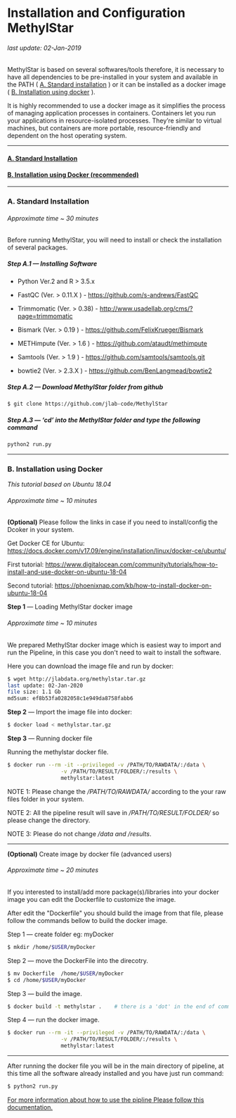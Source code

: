 Installation and Configuration MethylStar
================

###### *last update: 02-Jan-2019*

MethylStar is based on several softwares/tools therefore, it is necessary to have all dependencies to be pre-installed in your system and available in the PATH ( [A. Standard installation](#standard) ) or it can be installed as a docker image ( [B. Installation using docker](#docker) ). 

It is highly recommended to use a docker image as it simplifies the process of managing application processes in containers. Containers let you run your applications in resource-isolated processes. They’re similar to virtual machines, but containers are more portable, resource-friendly and dependent on the host operating system.

------------------------------------------------------------------------

#### [A. Standard Installation](#standard)

#### [B. Installation using Docker (recommended)](#docker)

------------------------------------------------------------------------

### <a name="standard" > A. Standard Installation </a>

###### *Approximate time ~ 30 minutes*

Before running MethylStar, you will need to install or check the installation of several packages.

##### Step A.1 — Installing Software

- Python Ver.2 and R > 3.5.x
    
- FastQC (Ver. > 0.11.X  ) - https://github.com/s-andrews/FastQC  
    
- Trimmomatic (Ver. > 0.38) - http://www.usadellab.org/cms/?page=trimmomatic
    
- Bismark (Ver. > 0.19 ) - https://github.com/FelixKrueger/Bismark
    
- METHimpute (Ver. > 1.6 ) - https://github.com/ataudt/methimpute
    
- Samtools (Ver. > 1.9 ) - https://github.com/samtools/samtools.git 
    
- bowtie2 (Ver. >  2.3.X ) - https://github.com/BenLangmead/bowtie2



##### Step A.2 — Download MethylStar folder from github

``` bash
$ git clone https://github.com/jlab-code/MethylStar

```
##### Step A.3 — ‘cd’ into the MethylStar folder and type the following command

``` bash
python2 run.py
```
------------------------------------------------------------------------


### <a name="docker" > B. Installation using Docker </a>

*This tutorial based on Ubuntu 18.04*


###### *Approximate time ~ 10 minutes*


**(Optional)** Please follow the links in case if you need to install/config the Dcoker in your system. 


Get Docker CE for Ubuntu: https://docs.docker.com/v17.09/engine/installation/linux/docker-ce/ubuntu/


First tutorial: https://www.digitalocean.com/community/tutorials/how-to-install-and-use-docker-on-ubuntu-18-04


Second tutorial: https://phoenixnap.com/kb/how-to-install-docker-on-ubuntu-18-04


**Step 1** —  Loading MethylStar docker image

###### *Approximate time ~ 10 minutes*

We prepared MethylStar docker image which is easiest way to import and run the Pipeline, in this case you don't need to wait to install the software.

Here you can download the image file and run by docker:

``` bash
$ wget http://jlabdata.org/methylstar.tar.gz
last update: 02-Jan-2020
file size: 1.1 Gb
md5sum: ef8b53fa0282058c1e949da8758fabb6
```
**Step 2** — Import the image file into docker:

``` bash
$ docker load < methylstar.tar.gz
```

**Step 3** — Running docker file

Running the methylstar docker file.

``` bash
$ docker run --rm -it --privileged -v /PATH/TO/RAWDATA/:/data \
                 -v /PATH/TO/RESULT/FOLDER/:/results \
                 methylstar:latest
```

NOTE 1: Please change the */PATH/TO/RAWDATA/* according to the your raw files folder in your system.

NOTE 2: All the pipeline result will save in */PATH/TO/RESULT/FOLDER/* so please change the directory.

NOTE 3: Please do not change */data and /results*.

------------------------------------------------------------------------

 **(Optional)** Create image by docker file (advanced users)

###### *Approximate time ~ 20 minutes*

If you interested to install/add more package(s)/libraries into your docker image you can edit the Dockerfile to customize the image.

After edit the "Dockerfile" you should build the image from that file, please follow the commands bellow to build the docker image.

Step 1 — create folder eg: myDocker

``` bash
$ mkdir /home/$USER/myDocker
```

Step 2 — move the DockerFile into the direcotry.

``` bash
$ mv Dockerfile  /home/$USER/myDocker 
$ cd /home/$USER/myDocker
```

Step 3 — build the image.

``` bash
$ docker build -t methylstar .    # there is a 'dot' in the end of command.
```
Step 4 — run the docker image.
``` bash
$ docker run --rm -it --privileged -v /PATH/TO/RAWDATA/:/data \
                 -v /PATH/TO/RESULT/FOLDER/:/results \
                 methylstar:latest
```

------------------------------------------------------------------------

After running the docker file you will be in the main directory of pipeline, at this time all the software already installed and you have just run command:

``` bash
$ python2 run.py
```

[For more information about how to use the pipline Please follow this documentation.](runPipeline.md)
